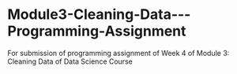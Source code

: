 # Module3-Cleaning-Data---Programming-Assignment
For submission of programming assignment of Week 4 of Module 3: Cleaning Data of Data Science Course
